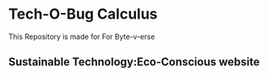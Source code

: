 # Tech-O-Bug Calculus
This Repository is made for For Byte-v-erse
<h2>Sustainable Technology:Eco-Conscious website</h2>
